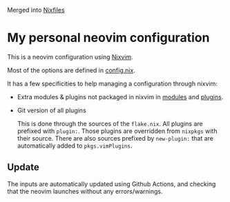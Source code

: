 Merged into [Nixfiles](https://github.com/traxys/Nixfiles/neovim)

# My personal neovim configuration

This is a neovim configuration using [Nixvim](https://github.com/pta2002/nixvim).

Most of the options are defined in [config.nix](./config.nix).

It has a few specificities to help managing a configuration through nixvim:

- Extra modules & plugins not packaged in nixvim in [modules](./modules) and [plugins](./plugins).
- Git version of all plugins

  This is done through the sources of the `flake.nix`. All plugins are prefixed with `plugin:`.
  Those plugins are overridden from `nixpkgs` with their source.
  There are also sources prefixed by `new-plugin:` that are automatically added to `pkgs.vimPlugins`.
  
## Update

The inputs are automatically updated using Github Actions, and checking that the neovim launches without any errors/warnings.
